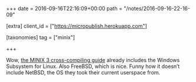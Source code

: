 +++
date = 2016-09-16T22:16:09+00:00
path = "/notes/2016-09-16-22-16-09"

[extra]
client_id = ["https://micropublish.herokuapp.com"]

[taxonomies]
tag = ["minix"]

+++

<a href="https://brid.gy/publish/twitter" data-synd></a><p>Wow, <a href="http://wiki.minix3.org/doku.php?id=developersguide:crosscompiling">the MINIX 3 cross-compiling guide</a> already includes the Windows Subsystem for Linux. Also FreeBSD, which is nice. Funny how it doesn’t include NetBSD, the OS they took their current userspace from.</p>